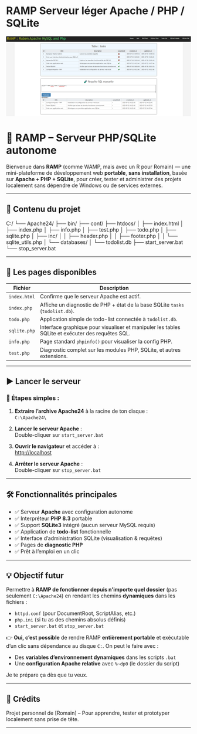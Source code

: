 # RAMP Serveur léger Apache / PHP / SQLite

![Screenshot de l'interface](image.png)

# 🚀 RAMP – Serveur PHP/SQLite autonome

Bienvenue dans **RAMP** (comme WAMP, mais avec un R pour Romain) — une mini-plateforme de développement web **portable**, **sans installation**, basée sur **Apache + PHP + SQLite**, pour créer, tester et administrer des projets localement sans dépendre de Windows ou de services externes.

---

## 🧩 Contenu du projet

C:/
└── Apache24/
├── bin/
├── conf/
├── htdocs/
│ ├── index.html
│ ├── index.php
│ ├── info.php
│ ├── test.php
│ ├── todo.php
│ ├── sqlite.php
│ ├── inc/
│ │ ├── header.php
│ │ ├── footer.php
│ │ └── sqlite_utils.php
│ └── databases/
│ └── todolist.db
├── start_server.bat
└── stop_server.bat


---

## 🧪 Les pages disponibles

| Fichier         | Description |
|-----------------|-------------|
| `index.html`    | Confirme que le serveur Apache est actif. |
| `index.php`     | Affiche un diagnostic de PHP + état de la base SQLite `tasks` (`todolist.db`). |
| `todo.php`      | Application simple de todo-list connectée à `todolist.db`. |
| `sqlite.php`    | Interface graphique pour visualiser et manipuler les tables SQLite et exécuter des requêtes SQL. |
| `info.php`      | Page standard `phpinfo()` pour visualiser la config PHP. |
| `test.php`      | Diagnostic complet sur les modules PHP, SQLite, et autres extensions. |

---

## ▶️ Lancer le serveur

### 🔧 Étapes simples :

1. **Extraire l’archive Apache24** à la racine de ton disque :  
   `C:\Apache24\`

2. **Lancer le serveur Apache** :  
   Double-cliquer sur `start_server.bat`

3. **Ouvrir le navigateur** et accéder à :  
   [http://localhost](http://localhost)

4. **Arrêter le serveur Apache** :  
   Double-cliquer sur `stop_server.bat`

---

## 🛠️ Fonctionnalités principales

- ✅ Serveur **Apache** avec configuration autonome
- ✅ Interpréteur **PHP 8.3** portable
- ✅ Support **SQLite3** intégré (aucun serveur MySQL requis)
- ✅ Application de **todo-list** fonctionnelle
- ✅ Interface d’administration SQLite (visualisation & requêtes)
- ✅ Pages de **diagnostic PHP**
- ✅ Prêt à l’emploi en un clic

---

## 💡 Objectif futur

Permettre à **RAMP de fonctionner depuis n'importe quel dossier** (pas seulement `C:\Apache24`) en rendant les chemins **dynamiques** dans les fichiers :

- `httpd.conf` (pour DocumentRoot, ScriptAlias, etc.)
- `php.ini` (si tu as des chemins absolus définis)
- `start_server.bat` et `stop_server.bat`

👉 **Oui, c’est possible** de rendre RAMP **entièrement portable** et exécutable d’un clic sans dépendance au disque `C:`. On peut le faire avec :
- Des **variables d’environnement dynamiques** dans les scripts `.bat`
- Une **configuration Apache relative** avec `%~dp0` (le dossier du script)

Je te prépare ça dès que tu veux.

---

## 📁 Crédits

Projet personnel de [Romain] – Pour apprendre, tester et prototyper localement sans prise de tête.

---

